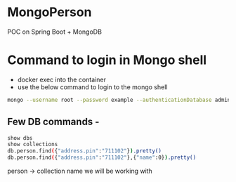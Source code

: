 # MongoPerson
POC on Spring Boot + MongoDB 

# Command to login in Mongo shell
* docker exec into the container
* use the below command to login to the mongo shell
```bash
mongo --username root --password example --authenticationDatabase admin
```
## Few DB commands - 
```bash
show dbs
show collections
db.person.find({"address.pin":"711102"}).pretty()
db.person.find({"address.pin":"711102"},{"name":0}).pretty()
```

person -> collection name we will be working with

